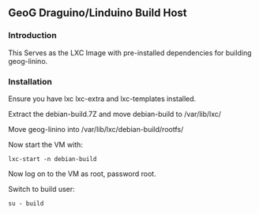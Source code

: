 GeoG Draguino/Linduino Build Host
---------------------------------

### Introduction

This Serves as the LXC Image with pre-installed dependencies for
building geog-linino.

### Installation

Ensure you have lxc lxc-extra and lxc-templates installed.

Extract the debian-build.7Z and move debian-build to /var/lib/lxc/ 

Move geog-linino into /var/lib/lxc/debian-build/rootfs/

Now start the VM with:

    lxc-start -n debian-build

Now log on to the VM as root, password root.

Switch to build user:

    su - build
